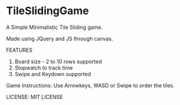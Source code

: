 # TileSlidingGame

A Simple Minimalistic Tile Sliding game.

Made using JQuery and JS through canvas.

FEATURES
1) Board size - 2 to 10 rows supported
2) Stopwatch to track time
3) Swipe and Keydown supported

Game Instructions: Use Arrowkeys, WASD or Swipe to order the tiles.

LICENSE: 
MIT LICENSE

